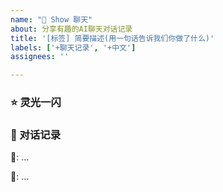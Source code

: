 ```yaml
---
name: "💬 Show 聊天"
about: 分享有趣的AI聊天对话记录
title: '[标签] 简要描述(用一句话告诉我们你做了什么)'
labels: ['+聊天记录', '+中文']
assignees: ''

---
```


<!-- 

> **快速指引**：
> 1.  **修改标题**：将 `[标签]` 替换为合适的分类，例如 `[编程]`, `[创意]`, `[技巧]`, `[生活]` 等, 当然了你可以自己发挥, 吸引你的用户吧!
> 2.  **粘贴内容**：在 `对话记录` 区域，优先粘贴分享链接。如果没有链接，再粘贴对话文本。
> 3.  **分享亮点（可选）**：简单说明这次对话的价值所在。

当然了, 这只是一个模版而已, 你可以自由发挥.
-->


### ⭐ 灵光一闪
<!-- 
你是怎么想到这个点子的? 这个对话是用来干嘛的呢? 什么地方很有趣呢?
快告诉我们吧~
-->

### 📝 对话记录
<!-- 请提供聊天记录的分享链接 或者 粘贴对话文本 -->

🔗: ...

📝: ...
